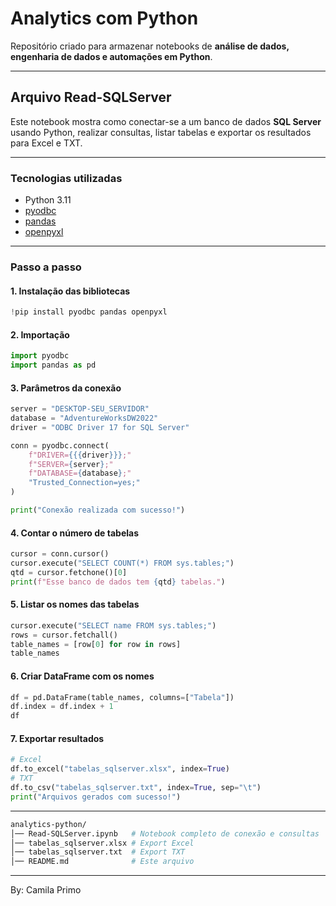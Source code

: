 # Analytics com Python

Repositório criado para armazenar notebooks de **análise de dados, engenharia de dados e automações em Python**.

---

## Arquivo Read-SQLServer

Este notebook mostra como conectar-se a um banco de dados **SQL Server** usando Python, realizar consultas, listar tabelas e exportar os resultados para Excel e TXT.

---

### Tecnologias utilizadas
- Python 3.11  
- [pyodbc](https://github.com/mkleehammer/pyodbc)  
- [pandas](https://pandas.pydata.org/)  
- [openpyxl](https://openpyxl.readthedocs.io/)  

---

### Passo a passo

#### 1. Instalação das bibliotecas
```python
!pip install pyodbc pandas openpyxl
```
#### 2. Importação
```python
import pyodbc
import pandas as pd
```
#### 3. Parâmetros da conexão
```python
server = "DESKTOP-SEU_SERVIDOR"
database = "AdventureWorksDW2022"
driver = "ODBC Driver 17 for SQL Server"

conn = pyodbc.connect(
    f"DRIVER={{{driver}}};"
    f"SERVER={server};"
    f"DATABASE={database};"
    "Trusted_Connection=yes;"
)

print("Conexão realizada com sucesso!")
```
#### 4. Contar o número de tabelas
```python
cursor = conn.cursor()
cursor.execute("SELECT COUNT(*) FROM sys.tables;")
qtd = cursor.fetchone()[0]
print(f"Esse banco de dados tem {qtd} tabelas.")
```

#### 5. Listar os nomes das tabelas
```python
cursor.execute("SELECT name FROM sys.tables;")
rows = cursor.fetchall()
table_names = [row[0] for row in rows]
table_names
```

#### 6. Criar DataFrame com os nomes
```python
df = pd.DataFrame(table_names, columns=["Tabela"])
df.index = df.index + 1
df
```

#### 7. Exportar resultados
```python
# Excel
df.to_excel("tabelas_sqlserver.xlsx", index=True)
# TXT
df.to_csv("tabelas_sqlserver.txt", index=True, sep="\t")
print("Arquivos gerados com sucesso!")
```
---

```bash
analytics-python/
│── Read-SQLServer.ipynb   # Notebook completo de conexão e consultas
│── tabelas_sqlserver.xlsx # Export Excel 
│── tabelas_sqlserver.txt  # Export TXT
│── README.md              # Este arquivo
```
---

By: Camila Primo